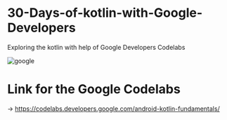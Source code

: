 # 30-Days-of-kotlin-with-Google-Developers

Exploring the kotlin with help of Google Developers Codelabs

![google](https://user-images.githubusercontent.com/56548231/83945975-aeec4000-a82b-11ea-8d7f-ba7361d4a1a5.jpg)

# Link for the Google Codelabs
-> https://codelabs.developers.google.com/android-kotlin-fundamentals/


